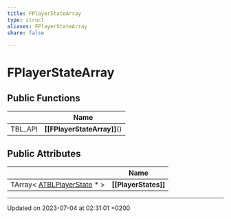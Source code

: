 ```yaml
---
title: FPlayerStateArray
type: struct
aliases: FPlayerStateArray
share: false

---
```


# FPlayerStateArray





## Public Functions

|                | Name           |
| -------------- | -------------- |
| TBL_API | **[[FPlayerStateArray]]**() |

## Public Attributes

|                | Name           |
| -------------- | -------------- |
| TArray< [ATBLPlayerState](/docs/SDK/Source/Classes/classATBLPlayerState.md) * > | **[[PlayerStates]]**  |

-------------------------------

Updated on 2023-07-04 at 02:31:01 +0200